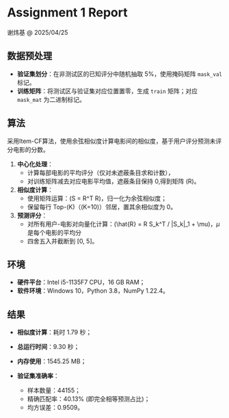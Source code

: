 # Assignment 1 Report
谢炜基 @ 2025/04/25

## 数据预处理
- **验证集划分**：在非测试区的已知评分中随机抽取 5%，使用掩码矩阵 `mask_val` 标记。
- **训练矩阵**：将测试区与验证集对应位置置零，生成 `train` 矩阵；对应 `mask_mat` 为二进制标记。

## 算法
采用Item-CF算法，使用余弦相似度计算电影间的相似度，基于用户评分预测未评分电影的分数。
1. **中心化处理**：
   - 计算每部电影的平均评分（仅对未遮蔽条目求和计数），
   - 对训练矩阵减去对应电影平均值，遮蔽条目保持 0,得到矩阵 \(R\)。
2. **相似度计算**：
   - 使用矩阵运算：\(S = R^T R\)，归一化为余弦相似度；
   - 保留每行 Top-\(K\)（\(K=10\)）邻居，置其余相似度为 0。
3. **预测评分**：
   - 对所有用户-电影对向量化计算：\(\hat{R} = R S_k^T / \|S_k\|_1 + \mu\)，$\mu$ 是每个电影的平均分
   - 四舍五入并截断到 [0, 5]。


## 环境
- **硬件平台**：Intel i5-1135F7 CPU，16 GB RAM；
- **软件环境**：Windows 10，Python 3.8，NumPy 1.22.4。

## 结果
- **相似度计算**：耗时 1.79 秒；
- **总运行时间**：9.30 秒；
- **内存使用**：1545.25 MB；

- **验证集准确率**：
  - 样本数量：44155；
  - 精确匹配率：40.13% (即完全相等预测占比)；
  - 均方误差：0.9509。


